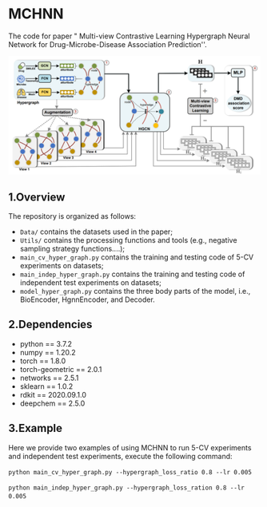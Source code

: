 # MCHNN

The code for paper " Multi-view Contrastive Learning Hypergraph Neural Network for Drug-Microbe-Disease Association Prediction''.

![image-20230110161157410](./figure/model.png) 

## 1.Overview

The repository is organized as follows:

- `Data/` contains the datasets used in the paper;
- `Utils/` contains the processing functions and tools (e.g., negative sampling strategy functions....);
- `main_cv_hyper_graph.py` contains the training and testing code of 5-CV  experiments on datasets;
- `main_indep_hyper_graph.py` contains the training and testing code of independent test experiments on datasets;
- `model_hyper_graph.py` contains the three body parts of the model, i.e., BioEncoder, HgnnEncoder, and Decoder.

## 2.Dependencies

- python == 3.7.2
- numpy == 1.20.2
- torch == 1.8.0
- torch-geometric == 2.0.1
- networks == 2.5.1
- sklearn == 1.0.2
- rdkit == 2020.09.1.0
- deepchem == 2.5.0

## 3.Example

Here we provide two examples of using MCHNN to run 5-CV experiments and independent test experiments, execute the following command:

`python main_cv_hyper_graph.py --hypergraph_loss_ratio 0.8 --lr 0.005`

`python main_indep_hyper_graph.py --hypergraph_loss_ration 0.8 --lr 0.005`
